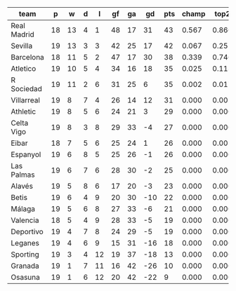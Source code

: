 |    team     | p  | w  | d | l  | gf | ga | gd  | pts | champ | top2  | top3  | top4  |  5-7  | bot4  | bot3  | bot2  |
|-------------|----|----|---|----|----|----|-----|-----|-------|-------|-------|-------|-------|-------|-------|-------|
| Real Madrid | 18 | 13 | 4 |  1 | 48 | 17 |  31 |  43 | 0.567 | 0.866 | 0.966 | 0.994 | 0.006 | 0.000 | 0.000 | 0.000|
| Sevilla     | 19 | 13 | 3 |  3 | 42 | 25 |  17 |  42 | 0.067 | 0.255 | 0.629 | 0.881 | 0.116 | 0.000 | 0.000 | 0.000|
| Barcelona   | 18 | 11 | 5 |  2 | 47 | 17 |  30 |  38 | 0.339 | 0.746 | 0.923 | 0.984 | 0.016 | 0.000 | 0.000 | 0.000|
| Atletico    | 19 | 10 | 5 |  4 | 34 | 16 |  18 |  35 | 0.025 | 0.113 | 0.377 | 0.749 | 0.236 | 0.000 | 0.000 | 0.000|
| R Sociedad  | 19 | 11 | 2 |  6 | 31 | 25 |   6 |  35 | 0.002 | 0.017 | 0.081 | 0.263 | 0.624 | 0.000 | 0.000 | 0.000|
| Villarreal  | 19 |  8 | 7 |  4 | 26 | 14 |  12 |  31 | 0.000 | 0.002 | 0.015 | 0.068 | 0.574 | 0.000 | 0.000 | 0.000|
| Athletic    | 19 |  8 | 5 |  6 | 24 | 21 |   3 |  29 | 0.000 | 0.000 | 0.003 | 0.018 | 0.337 | 0.002 | 0.000 | 0.000|
| Celta Vigo  | 19 |  8 | 3 |  8 | 29 | 33 |  -4 |  27 | 0.000 | 0.000 | 0.001 | 0.011 | 0.255 | 0.006 | 0.001 | 0.000|
| Eibar       | 18 |  7 | 5 |  6 | 25 | 24 |   1 |  26 | 0.000 | 0.001 | 0.004 | 0.017 | 0.300 | 0.005 | 0.001 | 0.000|
| Espanyol    | 19 |  6 | 8 |  5 | 25 | 26 |  -1 |  26 | 0.000 | 0.000 | 0.001 | 0.007 | 0.187 | 0.012 | 0.003 | 0.000|
| Las Palmas  | 19 |  6 | 7 |  6 | 28 | 30 |  -2 |  25 | 0.000 | 0.000 | 0.000 | 0.003 | 0.134 | 0.022 | 0.005 | 0.002|
| Alavés      | 19 |  5 | 8 |  6 | 17 | 20 |  -3 |  23 | 0.000 | 0.000 | 0.000 | 0.004 | 0.128 | 0.023 | 0.006 | 0.001|
| Betis       | 19 |  6 | 4 |  9 | 20 | 30 | -10 |  22 | 0.000 | 0.000 | 0.000 | 0.000 | 0.013 | 0.192 | 0.066 | 0.013|
| Málaga      | 19 |  5 | 6 |  8 | 27 | 33 |  -6 |  21 | 0.000 | 0.000 | 0.000 | 0.000 | 0.021 | 0.140 | 0.041 | 0.009|
| Valencia    | 18 |  5 | 4 |  9 | 28 | 33 |  -5 |  19 | 0.000 | 0.000 | 0.000 | 0.000 | 0.031 | 0.124 | 0.040 | 0.010|
| Deportivo   | 19 |  4 | 7 |  8 | 24 | 29 |  -5 |  19 | 0.000 | 0.000 | 0.000 | 0.000 | 0.022 | 0.148 | 0.047 | 0.009|
| Leganes     | 19 |  4 | 6 |  9 | 15 | 31 | -16 |  18 | 0.000 | 0.000 | 0.000 | 0.000 | 0.002 | 0.527 | 0.258 | 0.082|
| Sporting    | 19 |  3 | 4 | 12 | 19 | 37 | -18 |  13 | 0.000 | 0.000 | 0.000 | 0.000 | 0.000 | 0.848 | 0.675 | 0.316|
| Granada     | 19 |  1 | 7 | 11 | 16 | 42 | -26 |  10 | 0.000 | 0.000 | 0.000 | 0.000 | 0.000 | 0.973 | 0.922 | 0.767|
| Osasuna     | 19 |  1 | 6 | 12 | 20 | 42 | -22 |   9 | 0.000 | 0.000 | 0.000 | 0.000 | 0.000 | 0.977 | 0.936 | 0.793|
